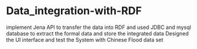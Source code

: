 # Data_integration-with-RDF
implement Jena API to transfer the data into RDF and used JDBC and mysql database to extract the formal data and 
store the integrated data
Designed the UI interface and test the System with Chinese Flood data set
